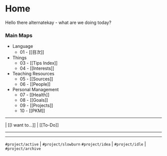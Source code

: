 # Home
Hello there alternatekay - what are we doing today?

### Main Maps
- Language
    - 01 - [[目次]]
 - Things
	- 03 - [[Tips Index]]
	- 04 - [[Interests]]
- Teaching Resources
	- 05 - [[Sources]]
	- 06 - [[People]]
- Personal Management
	- 07 - [[Health]]
	- 08 - [[Goals]]
	- 09 - [[Projects]]
	- 10 - [[PKM]]

---
| [[I want to...]] | [[To-Do]]

---


---
`#project/active` | `#project/slowburn`
`#project/idea` | `#project/idle` | `#project/archive` 


